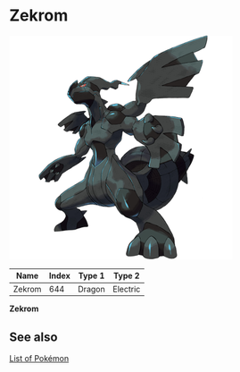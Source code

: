 # Zekrom


![Zekrom](images/644.png)

| **Name** | **Index** | **Type 1** | **Type 2** |
|----|----|----|----|
| Zekrom | 644 | Dragon | Electric  |

**Zekrom** 

## See also

[List of Pokémon](../pokemon.md)
